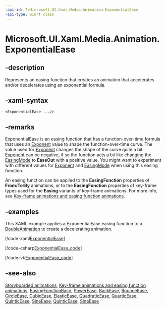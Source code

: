```yaml
---
-api-id: T:Microsoft.UI.Xaml.Media.Animation.ExponentialEase
-api-type: winrt class
---
```


<!-- Class syntax.
public class ExponentialEase : Windows.UI.Xaml.Media.Animation.EasingFunctionBase, Windows.UI.Xaml.Media.Animation.IExponentialEase
-->

# Microsoft.UI.Xaml.Media.Animation.ExponentialEase

## -description
Represents an easing function that creates an animation that accelerates and/or decelerates using an exponential formula.

## -xaml-syntax
```xaml
<ExponentialEase .../>
```


## -remarks
ExponentialEase is an easing function that has a function-over-time formula that uses an [Exponent](exponentialease_exponent.md) value to shape the function-over-time curve. The value used for [Exponent](exponentialease_exponent.md) changes the shape of the curve quite a bit. [Exponent](exponentialease_exponent.md) can be negative, if so the function acts a bit like changing the [EasingMode](easingfunctionbase_easingmode.md) to **EaseOut** with a positive value. You might want to experiment with different values for [Exponent](exponentialease_exponent.md) and [EasingMode](easingfunctionbase_easingmode.md) when using this easing function.


<!--The IMG for the Silverlight topic is wrong cannot use it here.-->
An easing function can be applied to the **EasingFunction** properties of **From**/**To**/**By** animations, or to the **EasingFunction** properties of key-frame types used for the **Easing** variants of key-frame animations. For more info, see [Key-frame animations and easing function animations](/windows/uwp/graphics/key-frame-and-easing-function-animations).

## -examples
This XAML example applies a ExponentialEase easing function to a [DoubleAnimation](doubleanimation.md) to create a decelerating animation.



[!code-xaml[ExponentialEase](../microsoft.ui.xaml.media.animation/code/ExponentialEase/csharp/Page.xaml#SnippetExponentialEase)]

[!code-csharp[ExponentialEase_code](../microsoft.ui.xaml.media.animation/code/ExponentialEase/csharp/Page.xaml.cs#SnippetExponentialEase_code)]

[!code-vb[ExponentialEase_code](../microsoft.ui.xaml.media.animation/code/ExponentialEase/vbnet/MainPage.xaml.vb#SnippetExponentialEase_code)]

## -see-also
[Storyboarded animations](/windows/uwp/graphics/storyboarded-animations), [Key-frame animations and easing function animations](/windows/uwp/graphics/key-frame-and-easing-function-animations), [EasingFunctionBase](easingfunctionbase.md), [PowerEase](powerease.md), [BackEase](backease.md), [BounceEase](bounceease.md), [CircleEase](circleease.md), [CubicEase](cubicease.md), [ElasticEase](elasticease.md), [QuadraticEase](quadraticease.md), [QuarticEase](quarticease.md), [QuinticEase](quinticease.md), [SineEase](sineease.md), [QuinticEase](quinticease.md), [SineEase](sineease.md)
